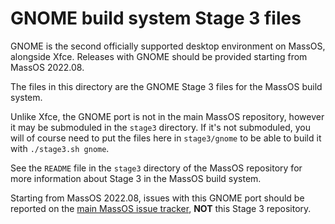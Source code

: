 # GNOME build system Stage 3 files
GNOME is the second officially supported desktop environment on MassOS, alongside Xfce. Releases with GNOME should be provided starting from MassOS 2022.08.

The files in this directory are the GNOME Stage 3 files for the MassOS build system.

Unlike Xfce, the GNOME port is not in the main MassOS repository, however it may be submoduled in the `stage3` directory. If it's not submoduled, you will of course need to put the files here in `stage3/gnome` to be able to build it with `./stage3.sh gnome`.

See the `README` file in the `stage3` directory of the MassOS repository for more information about Stage 3 in the MassOS build system.

Starting from MassOS 2022.08, issues with this GNOME port should be reported on the [main MassOS issue tracker](https://github.com/MassOS-Linux/MassOS/issues), **NOT** this Stage 3 repository.

